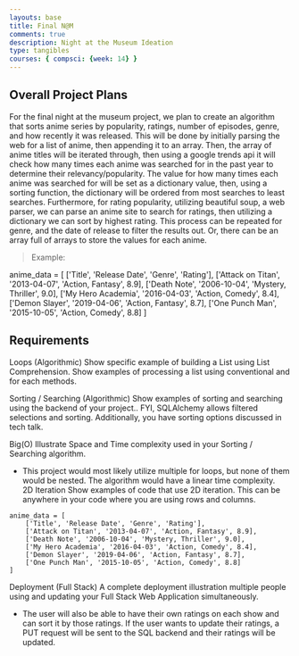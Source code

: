 ```yaml
---
layouts: base
title: Final N@M
comments: true
description: Night at the Museum Ideation
type: tangibles
courses: { compsci: {week: 14} }
---
```



## Overall Project Plans
For the final night at the museum project, we plan to create an algorithm that sorts anime series by popularity, ratings, number of episodes, genre, and how recently it was released. This will be done by initially parsing the web for a list of anime, then appending it to an array. Then, the array of anime titles will be iterated through, then using a google trends api it will check how many times each anime was searched for in the past year to determine their relevancy/popularity. The value for how many times each anime was searched for will be set as a dictionary value, then, using a sorting function, the dictionary will be ordered from most searches to least searches. Furthermore, for rating popularity, utilizing beautiful soup, a web parser, we can parse an anime site to search for ratings, then utilizing a dictionary we can sort by highest rating. This process can be repeated for genre, and the date of release to filter the results out. Or, there can be an array full of arrays to store the values for each anime. 

> Example:

anime_data = [
    ['Title', 'Release Date', 'Genre', 'Rating'],
    ['Attack on Titan', '2013-04-07', 'Action, Fantasy', 8.9],
    ['Death Note', '2006-10-04', 'Mystery, Thriller', 9.0],
    ['My Hero Academia', '2016-04-03', 'Action, Comedy', 8.4],
    ['Demon Slayer', '2019-04-06', 'Action, Fantasy', 8.7],
    ['One Punch Man', '2015-10-05', 'Action, Comedy', 8.8]
]


## Requirements
Loops (Algorithmic)
Show specific example of building a List using List Comprehension. Show examples of processing a list using conventional and for each methods.

Sorting / Searching (Algorithmic)
Show examples of sorting and searching using the backend of your project.. FYI, SQLAlchemy allows filtered selections and sorting. Additionally, you have sorting options discussed in tech talk.

Big(O)
Illustrate Space and Time complexity used in your Sorting / Searching algorithm.

- This project would most likely utilize multiple for loops, but none of them would be nested. The algorithm would have a linear time complexity.
\
2D Iteration
Show examples of code that use 2D iteration. This can be anywhere in your code where you are using rows and columns.


```
anime_data = [
    ['Title', 'Release Date', 'Genre', 'Rating'],
    ['Attack on Titan', '2013-04-07', 'Action, Fantasy', 8.9],
    ['Death Note', '2006-10-04', 'Mystery, Thriller', 9.0],
    ['My Hero Academia', '2016-04-03', 'Action, Comedy', 8.4],
    ['Demon Slayer', '2019-04-06', 'Action, Fantasy', 8.7],
    ['One Punch Man', '2015-10-05', 'Action, Comedy', 8.8]
]
```

Deployment (Full Stack)
A complete deployment illustration multiple people using and updating your Full Stack Web Application simultaneously.
- The user will also be able to have their own ratings on each show and can sort it by those ratings. If the user wants to update their ratings, a PUT request will be sent to the SQL backend and their ratings will be updated.